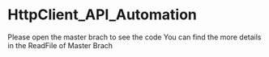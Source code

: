 # HttpClient_API_Automation

Please open the master brach to see the code 
You can find the more details in the ReadFile of Master Brach
